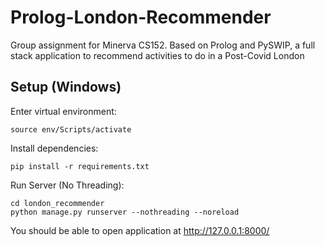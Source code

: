 # Prolog-London-Recommender
Group assignment for Minerva CS152. Based on Prolog and PySWIP, a full stack application to recommend activities to do in a Post-Covid London

## Setup (Windows)

Enter virtual environment:
```
source env/Scripts/activate
```

Install dependencies:
```
pip install -r requirements.txt
```

Run Server (No Threading):
```
cd london_recommender
python manage.py runserver --nothreading --noreload
```

You should be able to open application at http://127.0.0.1:8000/
